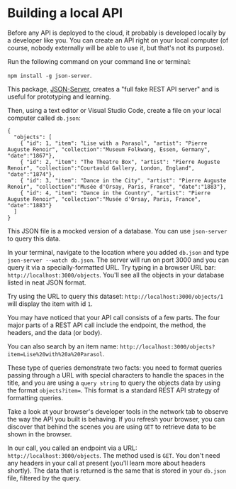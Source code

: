 # Building a local API

Before any API is deployed to the cloud, it probably is developed locally by a developer like you. You can create an API right on your local computer (of course, nobody externally will be able to use it, but that's not its purpose).

Run the following command on your command line or terminal:

`npm install -g json-server`.

This package, [JSON-Server](https://github.com/typicode/json-server), creates a "full fake REST API server" and is useful for prototyping and learning.

Then, using a text editor or Visual Studio Code, create a file on your local computer called `db.json`:

```
{
  "objects": [
    { "id": 1, "item": "Lise with a Parasol", "artist": "Pierre Auguste Renoir", "collection":"Museum Folkwang, Essen, Germany", "date":"1867"},
    { "id": 2, "item": "The Theatre Box", "artist": "Pierre Auguste Renoir", "collection":"Courtauld Gallery, London, England", "date":"1874"},
    { "id": 3, "item": "Dance in the City", "artist": "Pierre Auguste Renoir", "collection":"Musée d'Orsay, Paris, France", "date":"1883"},
    { "id": 4, "item": "Dance in the Country", "artist": "Pierre Auguste Renoir", "collection":"Musée d'Orsay, Paris, France", "date":"1883"}
  ]
}
```
This JSON file is a mocked version of a database. You can use `json-server` to query this data.

In your terminal, navigate to the location where you added `db.json` and type `json-server --watch db.json`. The server will run on port 3000 and you can query it via a specially-formatted URL. Try typing in a browser URL bar: `http://localhost:3000/objects`. You'll see all the objects in your database listed in neat JSON format.

Try using the URL to query this dataset: `http://localhost:3000/objects/1` will display the item with id `1`. 

You may have noticed that your API call consists of a few parts. The four major parts of a REST API call include the endpoint, the method, the headers, and the data (or body).

You can also search by an item name: `http://localhost:3000/objects?item=Lise%20with%20a%20Parasol`. 

These type of queries demonstrate two facts: you need to format queries passing through a URL with special characters to handle the spaces in the title, and you are using a `query string` to query the objects data by using the format `objects?item=`. This format is a standard REST API strategy of formatting queries. 

Take a look at your browser's developer tools in the network tab to observe the way the API you built is behaving. If you refresh your browser, you can discover that behind the scenes you are using `GET` to retrieve data to be shown in the browser.

In our call, you called an endpoint via a URL: `http://localhost:3000/objects`. The method used is `GET`. You don't need any headers in your call at present (you'll learn more about headers shortly). The data that is returned is the same that is stored in your `db.json` file, filtered by the query.
